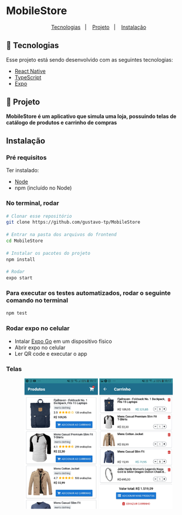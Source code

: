 # MobileStore

<p align="center">
	<a href="#-tecnologias">Tecnologias</a>&nbsp;&nbsp;&nbsp;|&nbsp;&nbsp;&nbsp;
	<a href="#-projeto">Projeto</a>&nbsp;&nbsp;&nbsp;|&nbsp;&nbsp;&nbsp;
	<a href="#instalação">Instalação</a>
</p>


## 🤖 Tecnologias
Esse projeto está sendo desenvolvido com as seguintes tecnologias:

- [React Native](https://reactnative.dev/)
- [TypeScript](https://www.typescriptlang.org/)
- [Expo](https://expo.dev/)


## 📱 Projeto
**MobileStore é um aplicativo que simula uma loja, possuindo telas de catálogo de produtos e carrinho de compras**


## Instalação
### Pré requisitos
Ter instalado:
- [Node](https://nodejs.org/en/download/)
- npm (incluído no Node)


### No terminal, rodar
```sh
# Clonar esse repositório
git clone https://github.com/gustavo-tp/MobileStore

# Entrar na pasta dos arquivos do frontend
cd MobileStore

# Instalar os pacotes do projeto
npm install

# Rodar
expo start
```

### Para executar os testes automatizados, rodar o seguinte comando no terminal
```sh
npm test
```

### Rodar expo no celular
- Intalar [Expo Go](https://expo.dev/client) em um dispositivo físico
- Abrir expo no celular
- Ler QR code e executar o app

### Telas
<div align="center">
    <img alt="Products List Page" title="Products List" src=".github\screenshot_products_list.jpg?raw=true" width="200px" />
    <img alt="Cart Page" title="Cart Page" src=".github\screenshot_cart.jpg?raw=true" width="200px" />
</div>
